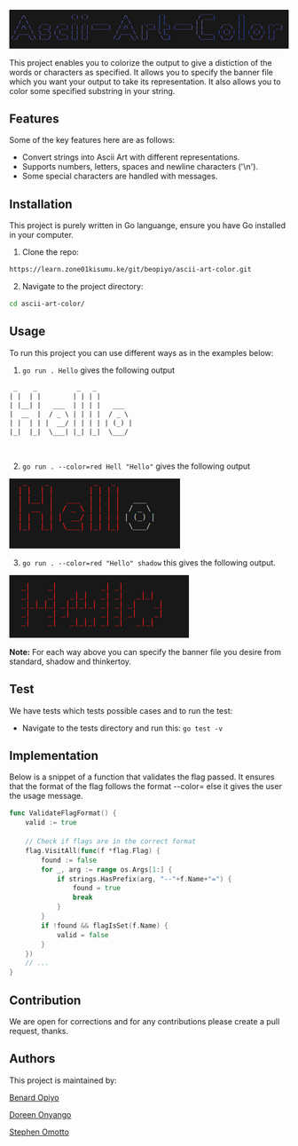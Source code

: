 ![Ascii-Art-Color](/banners/images/ascii-art.png)

This project enables you to colorize the output to give a distiction of the words or characters as specified. It allows you to specify the banner file which you want your output to take its representation. It also allows you to color some specified substring in your string.


## Features
Some of the key features here are as follows: 

- Convert strings into Ascii Art with different representations.
- Supports numbers, letters, spaces and newline characters ('\n').
- Some special characters are handled with messages.


## Installation
This project is purely written in Go languange, ensure you have Go installed in your computer.

1. Clone the repo: 

```bash
https://learn.zone01kisumu.ke/git/beopiyo/ascii-art-color.git
```
2. Navigate to the project directory:
```bash
cd ascii-art-color/
```

## Usage

To run this project you can use different ways as in the examples below:

1. ``` go run . Hello ``` gives the following output

```code
 _    _          _   _          
| |  | |        | | | |         
| |__| |   ___  | | | |   ___   
|  __  |  / _ \ | | | |  / _ \  
| |  | | |  __/ | | | | | (_) | 
|_|  |_|  \___| |_| |_|  \___/  
                                
                                
```

2. ``` go run . --color=red Hell "Hello" ``` gives the following output

![image](banners/images/img1.png)

3. ``` go run . --color=red "Hello" shadow ``` this gives the following output.

![image](banners/images/img3.png)


**Note:** For each way above you can specify the banner file you desire from standard, shadow and thinkertoy.

## Test
We have tests which tests possible cases and to run the test:
- Navigate to the tests directory and run this:  ``` go test -v ```

## Implementation
Below is a snippet of a function that validates the flag passed. It ensures that the format of the flag follows the format --color= else it gives the user the usage message.

```go
func ValidateFlagFormat() {
	valid := true

	// Check if flags are in the correct format
	flag.VisitAll(func(f *flag.Flag) {
		found := false
		for _, arg := range os.Args[1:] {
			if strings.HasPrefix(arg, "--"+f.Name+"=") {
				found = true
				break
			}
		}
		if !found && flagIsSet(f.Name) {
			valid = false
		}
	})
    // ...
}
 ```

## Contribution

We are open for corrections and for any contributions please create a pull request, thanks.


## Authors
This project is maintained by:

[Benard Opiyo](https://github.com/benardopiyo)

[Doreen Onyango](https://github.com/Doreen-Onyango)

[Stephen Omotto](https://github.com/somotto)

